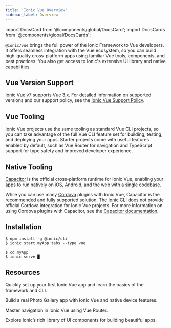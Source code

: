 ```yaml
---
title: 'Ionic Vue Overview'
sidebar_label: Overview
---
```


<head>
  <title>Ionic Vue Overview | Vue.js Framework Documentation</title>
  <meta
    name="description"
    content="Read this overview to learn how Ionic Vue combines the core Ionic Framework with the tooling and APIs that are tailored to Vue.js developers."
  />
</head>

import DocsCard from '@components/global/DocsCard';
import DocsCards from '@components/global/DocsCards';

`@ionic/vue` brings the full power of the Ionic Framework to Vue developers. It offers seamless integration with the Vue ecosystem, so you can build high-quality cross-platform apps using familiar Vue tools, components, and best practices. You also get access to Ionic's extensive UI library and native capabilities.

## Vue Version Support

Ionic Vue v7 supports Vue 3.x. For detailed information on supported versions and our support policy, see the [Ionic Vue Support Policy](/docs/reference/support#ionic-vue).

## Vue Tooling

Ionic Vue projects use the same tooling as standard Vue CLI projects, so you can take advantage of the full Vue CLI feature set for building, testing, and deploying your apps. Starter projects come with useful features enabled by default, such as Vue Router for navigation and TypeScript support for type safety and improved developer experience.

## Native Tooling

[Capacitor](https://capacitorjs.com) is the official cross-platform runtime for Ionic Vue, enabling your apps to run natively on iOS, Android, and the web with a single codebase.

While you can use many [Cordova](https://cordova.apache.org/) plugins with Ionic Vue, Capacitor is the recommended and fully supported solution. The [Ionic CLI](../cli.md) does not provide official Cordova integration for Ionic Vue projects. For more information on using Cordova plugins with Capacitor, see the [Capacitor documentation](https://capacitorjs.com/docs/cordova).

## Installation

```shell-session
$ npm install -g @ionic/cli
$ ionic start myApp tabs --type vue

$ cd myApp
$ ionic serve █
```

## Resources

<DocsCards>

<DocsCard header="Getting Started" href="quickstart" icon="/icons/guide-quickstart-icon.png">
  <p>Quickly set up your first Ionic Vue app and learn the basics of the framework and CLI.</p>
</DocsCard>

<DocsCard header="Build Your First App" href="your-first-app" icon="/icons/logo-vue-icon.png">
  <p>Build a real Photo Gallery app with Ionic Vue and native device features.</p>
</DocsCard>

<DocsCard header="Navigation" href="navigation" icon="/icons/component-navigation-icon.png">
  <p>Master navigation in Ionic Vue using Vue Router.</p>
</DocsCard>

<DocsCard header="Components" href="/docs/components" icon="/icons/guide-components-icon.png">
  <p>Explore Ionic’s rich library of UI components for building beautiful apps.</p>
</DocsCard>

</DocsCards>
